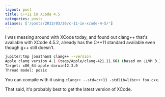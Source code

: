 ```yaml
---
layout: post
title: C++11 in XCode 4.5
categories: posts
aliases: ['/posts/2013/03/26/c-11-in-xcode-4-5/']
---
```


I was messing around with XCode today, and found out clang++ that's available with XCode 4.5.2, already has the C++11 standard available even though g++ still doesn't.

~~~ bash
jupiter:tmp jonathan$ clang++ --version
Apple clang version 4.1 (tags/Apple/clang-421.11.66) (based on LLVM 3.1svn)
Target: x86_64-apple-darwin12.3.0
Thread model: posix
~~~

You can compile with it using `clang++ --std=c++11 -stdlib=libc++ foo.cxx`.

That said, it's probably best to get the latest version of XCode.
